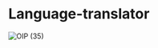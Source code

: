 # Language-translator
![OIP (35)](https://github.com/Gungunag1/Language-translator/assets/120359846/dd8e313f-ae2e-4f6a-9fd5-8c3e48128132)
